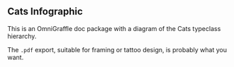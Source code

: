 ## Cats Infographic

This is an OmniGraffle doc package with a diagram of the Cats typeclass hierarchy.

The `.pdf` export, suitable for framing or tattoo design, is probably what you want.

